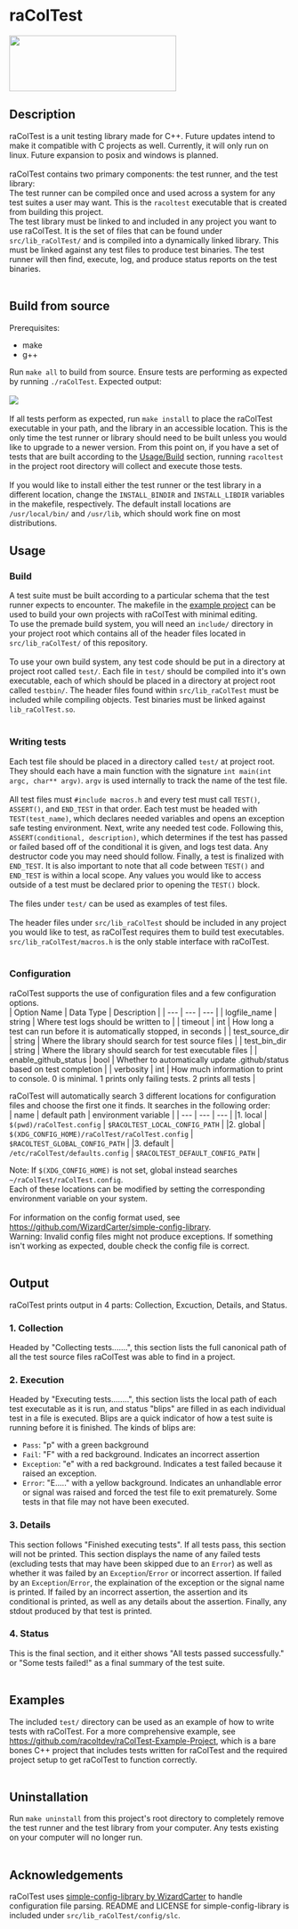 # raColTest 
<img src="./logo.svg" height="100" width="300" alight="center"/>

## Description
raColTest is a unit testing library made for C++. Future updates intend to make it compatible with C projects as well. Currently, it will only run on linux. Future expansion to posix and windows is planned. <br />
<br />
raColTest contains two primary components: the test runner, and the test library: <br />
The test runner can be compiled once and used across a system for any test suites a user may want. This is the `racoltest` executable that is created from building this project. <br />
The test library must be linked to and included in any project you want to use raColTest. It is the set of files that can be found under `src/lib_raColTest/` and is compiled into a dynamically linked library. This must be linked against any test files to produce test binaries. The test runner will then find, execute, log, and produce status reports on the test binaries. <br />
<br />

## Build from source
Prerequisites:
- make
- g++
<!-- end list -->
Run `make all` to build from source. Ensure tests are performing as expected by running `./raColTest`. Expected output: <br /> <br /> <img src="raColTest.png"/> <br /> <br />
If all tests perform as expected, run `make install` to place the raColTest executable in your path, and the library in an accessible location. This is the only time the test runner or library should need to be built unless you would like to upgrade to a newer version. From this point on, if you have a set of tests that are built according to the [Usage/Build](#build) section, running `racoltest` in the project root directory will collect and execute those tests.<br />
<br />
If you would like to install either the test runner or the test library in a different location, change the `INSTALL_BINDIR` and `INSTALL_LIBDIR` variables in the makefile, respectively. The default install locations are `/usr/local/bin/` and `/usr/lib`, which should work fine on most distributions.

## Usage
### Build
A test suite must be built according to a particular schema that the test runner expects to encounter. The makefile in the [example project](https://github.com/racoltdev/raColTest-Example-Project) can be used to build your own projects with raColTest with minimal editing.<br />
To use the premade build system, you will need an `include/` directory in your project root which contains all of the header files located in `src/lib_raColTest/` of this repository. <br />
<br />
To use your own build system, any test code should be put in a directory at project root called `test/`. Each file in `test/` should be compiled into it's own executable, each of which should be placed in a directory at project root called `testbin/`. The header files found within `src/lib_raColTest` must be included while compiling objects. Test binaries must be linked against `lib_raColTest.so`. <br />
<br />

### Writing tests
Each test file should be placed in a directory called `test/` at project root. They should each have a main function with the signature `int main(int argc, char** argv)`. `argv` is used internally to track the name of the test file. <br />
<br />
All test files must `#include macros.h` and every test must call `TEST()`, `ASSERT()`, and `END_TEST` in that order. Each test must be headed with `TEST(test_name)`, which declares needed variables and opens an exception safe testing environment. Next, write any needed test code. Following this, `ASSERT(conditional, description)`, which determines if the test has passed or failed based off of the conditional it is given, and logs test data. Any destructor code you may need should follow. Finally, a test is finalized with `END_TEST`. It is also important to note that all code between `TEST()` and `END_TEST` is within a local scope. Any values you would like to access outside of a test must be declared prior to opening the `TEST()` block. <br />
<br />
The files under `test/` can be used as examples of test files. <br />
<br />
The header files under `src/lib_raColTest` should be included in any project you would like to test, as raColTest requires them to build test executables. `src/lib_raColTest/macros.h` is the only stable interface with raColTest. <br />
<br />

### Configuration
raColTest supports the use of configuration files and a few configuration options. <br />
| Option Name | Data Type | Description |
| --- | --- | --- |
| logfile_name | string | Where test logs should be written to |
| timeout | int | How long a test can run before it is automatically stopped, in seconds |
| test_source_dir | string | Where the library should search for test source files |
| test_bin_dir | string | Where the library should search for test executable files |
| enable_github_status | bool | Whether to automatically update .github/status based on test completion |
| verbosity | int | How much information to print to console. 0 is minimal. 1 prints only failing tests. 2 prints all tests |

raColTest will automatically search 3 different locations for configuration files and choose the first one it finds. It searches in the following order: <br />
| name | default path | environment variable |
| --- | --- | --- |
|1. local | `$(pwd)/raColTest.config` | `$RACOLTEST_LOCAL_CONFIG_PATH` |
|2. global | `$(XDG_CONFIG_HOME)/raColTest/raColTest.config` | `$RACOLTEST_GLOBAL_CONFIG_PATH` |
|3. default | `/etc/raColTest/defaults.config` | `$RACOLTEST_DEFAULT_CONFIG_PATH` |

Note: If `$(XDG_CONFIG_HOME)` is not set, global instead searches `~/raColTest/raColTest.config`. <br />
Each of these locations can be modified by setting the corresponding environment variable on your system. <br />
<br />
For information on the config format used, see https://github.com/WizardCarter/simple-config-library. <br />
Warning: Invalid config files might not produce exceptions. If something isn't working as expected, double check the config file is correct. <br />
<br />

## Output
raColTest prints output in 4 parts: Collection, Excuction, Details, and Status.
### 1. Collection
Headed by "Collecting tests.......", this section lists the full canonical path of all the test source files raColTest was able to find in a project.
### 2. Execution
Headed by "Executing tests........", this section lists the local path of each test executable as it is run, and status "blips" are filled in as each individual test in a file is executed. Blips are a quick indicator of how a test suite is running before it is finished. The kinds of blips are:
- `Pass`: "p" with a green background
- `Fail`: "F" with a red background. Indicates an incorrect assertion
- `Exception`: "e" with a red background. Indicates a test failed because it raised an exception.
- `Error`: "E....." with a yellow background. Indicates an unhandlable error or signal was raised and forced the test file to exit prematurely. Some tests in that file may not have been executed.
<!--end list-->
### 3. Details
This section follows "Finished executing tests". If all tests pass, this section will not be printed. This section displays the name of any failed tests (excluding tests that may have been skipped due to an `Error`) as well as whether it was failed by an `Exception`/`Error` or incorrect assertion. If failed by an `Exception`/`Error`, the explaination of the exception or the signal name is printed. If failed by an incorrect assertion, the assertion and its conditional is printed, as well as any details about the assertion. Finally, any stdout produced by that test is printed.
### 4. Status
This is the final section, and it either shows "All tests passed successfully." or "Some tests failed!" as a final summary of the test suite. <br />
<br />

## Examples
The included `test/` directory can be used as an example of how to write tests with raColTest. For a more comprehensive example, see https://github.com/racoltdev/raColTest-Example-Project, which is a bare bones C++ project that includes tests written for raColTest and the required project setup to get raColTest to function correctly. <br />
<br />

## Uninstallation
Run `make uninstall` from this project's root directory to completely remove the test runner and the test library from your computer. Any tests existing on your computer will no longer run. <br />
<br />

## Acknowledgements
raColTest uses [simple-config-library by WizardCarter](https://github.com/WizardCarter/simple-config-library) to handle configuration file parsing. README and LICENSE for simple-config-library is included under `src/lib_raColTest/config/slc`.
